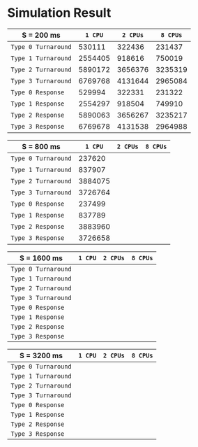 # Simulation Result

| S = 200 ms          | `1 CPU` | `2 CPUs` | `8 CPUs` |
| ------------------- | ------- | -------- | -------- |
| `Type 0 Turnaround` | 530111  | 322436   | 231437   |
| `Type 1 Turnaround` | 2554405 | 918616   | 750019   |
| `Type 2 Turnaround` | 5890172 | 3656376  | 3235319  |
| `Type 3 Turnaround` | 6769768 | 4131644  | 2965084  |
| `Type 0 Response`   | 529994  | 322331   | 231322   |
| `Type 1 Response`   | 2554297 | 918504   | 749910   |
| `Type 2 Response`   | 5890063 | 3656267  | 3235217  |
| `Type 3 Response`   | 6769678 | 4131538  | 2964988  |

| S = 800 ms          | `1 CPU` | `2 CPUs` | `8 CPUs` |
| ------------------- | ------- | -------- | -------- |
| `Type 0 Turnaround` | 237620  |          |          |
| `Type 1 Turnaround` | 837907  |          |          |
| `Type 2 Turnaround` | 3884075 |          |          |
| `Type 3 Turnaround` | 3726764 |          |          |
| `Type 0 Response`   | 237499  |          |          |
| `Type 1 Response`   | 837789  |          |          |
| `Type 2 Response`   | 3883960 |          |          |
| `Type 3 Response`   | 3726658 |          |          |

| S = 1600 ms         | `1 CPU` | `2 CPUs` | `8 CPUs` |
| ------------------- | ------- | -------- | -------- |
| `Type 0 Turnaround` |         |          |          |
| `Type 1 Turnaround` |         |          |          |
| `Type 2 Turnaround` |         |          |          |
| `Type 3 Turnaround` |         |          |          |
| `Type 0 Response`   |         |          |          |
| `Type 1 Response`   |         |          |          |
| `Type 2 Response`   |         |          |          |
| `Type 3 Response`   |         |          |          |

| S = 3200 ms         | `1 CPU` | `2 CPUs` | `8 CPUs` |
| ------------------- | ------- | -------- | -------- |
| `Type 0 Turnaround` |         |          |          |
| `Type 1 Turnaround` |         |          |          |
| `Type 2 Turnaround` |         |          |          |
| `Type 3 Turnaround` |         |          |          |
| `Type 0 Response`   |         |          |          |
| `Type 1 Response`   |         |          |          |
| `Type 2 Response`   |         |          |          |
| `Type 3 Response`   |         |          |          |
